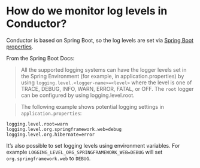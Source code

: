 # How do we monitor log levels in Conductor?

Conductor is based on Spring Boot, so the log levels are set via [Spring Boot properties](https://docs.spring.io/spring-boot/docs/2.1.13.RELEASE/reference/html/boot-features-logging.html).

From the Spring Boot Docs:


> All the supported logging systems can have the logger levels set in the Spring Environment (for example, in application.properties) by using ```logging.level.<logger-name>=<level>``` where the level is one of TRACE, DEBUG, INFO, WARN, ERROR, FATAL, or OFF. The ```root``` logger can be configured by using logging.level.root.

> The following example shows potential logging settings in ```application.properties```:

```
logging.level.root=warn
logging.level.org.springframework.web=debug
logging.level.org.hibernate=error
```

It’s also possible to set logging levels using environment variables. For example ```LOGGING_LEVEL_ORG_SPRINGFRAMEWORK_WEB=DEBUG``` will set ```org.springframework.web``` to `DEBUG`.